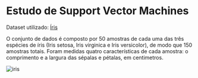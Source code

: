 # Estudo de Support Vector Machines

Dataset utilizado: [Íris](http://en.wikipedia.org/wiki/Iris_flower_data_set)

O conjunto de dados é composto por 50 amostras de cada uma das três espécies de íris (Iris setosa, Iris virginica e Iris versicolor), de modo que 150 amostras totais. Foram medidas quatro características de cada amostra: o comprimento e a largura das sépalas e pétalas, em centimetros.

![iris](https://user-images.githubusercontent.com/45607797/60347620-2b2ba180-9994-11e9-8f28-7db9b33087f3.jpg)
